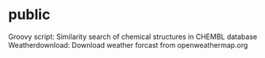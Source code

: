 # public

Groovy script: Similarity search of chemical structures in CHEMBL database
Weatherdownload: Download weather forcast from openweathermap.org
